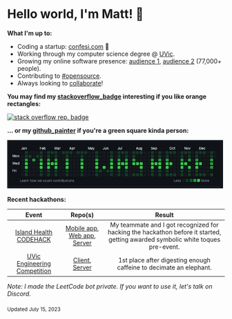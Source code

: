 # Hello world, I'm Matt! 👋
**What I'm up to:**
- Coding a startup: [confesi.com](https://confesi.com) 🚀
- Working through my computer science degree @ [UVic](https://www.uvic.ca/).
- Growing my online software presence: [audience 1](https://www.instagram.com/comicalcoder/), [audience 2](https://www.instagram.com/nerds_coding/)  (77,000+ people).
- Contributing to [#opensource](https://pub.dev/publishers/matthewtrent.me/packages).
- Always looking to [collaborate](mailto:me@matthewtrent.me?subject=Howdy)!

**You may find my [stackoverflow_badge](https://github.com/mattrltrent/stackoverflow_badge) interesting if you like orange rectangles:**

<a href="https://stackoverflow-badge.herokuapp.com"><img width=280px alt="stack overflow rep. badge" src="https://stackoverflow-badge.herokuapp.com/stackoverflow?username=13029516&period=year"></a> 

**... or my [github_painter](https://github.com/mattrltrent/github_painter) if you're a green square kinda person:**

<a href="[https://stackoverflow-badge.herokuapp.com](https://github.com/mattrltrent/github_painter)"><img src="ex_1.JPG" width="500px" height="auto" style="display: inline"/></a> 

**Recent hackathons:**

| Event        | Repo(s)           | Result  |
| :-------------: |:-------------:| :-----:|
| [Island Health CODEHACK](https://www.islandhealth.ca)     | [Mobile app](https://github.com/mattrltrent/code_hack_2023_client), [Web app](https://github.com/julhoang/code_hack_patient_app), [Server](https://github.com/mattrltrent/code_hack_2023_server) | My teammate and I got recognized for hacking the hackathon before it started, getting awarded symbolic white toques pre-event. |
| [UVic Engineering Competition](https://onlineacademiccommunity.uvic.ca/ess/university-of-victoria-engineering-competition/)      | [Client](https://github.com/mattrltrent/eng_comp_client), [Server](https://github.com/mattrltrent/eng_comp_server)      |   1st place after digesting enough caffeine to decimate an elephant. |


*Note: I made the LeetCode bot private. If you want to use it, let's talk on Discord.*

<sub>Updated July 15, 2023</sub>

